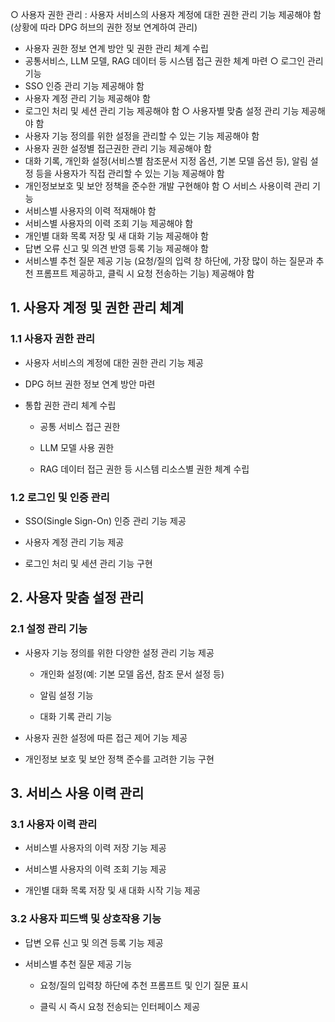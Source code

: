 ○ 사용자 권한 관리 : 사용자 서비스의 사용자 계정에 대한 권한 관리 기능 제공해야 함
   (상황에 따라 DPG 허브의 권한 정보 연계하여 관리)
 - 사용자 권한 정보 연계 방안 및 권한 관리 체계 수립
 - 공통서비스, LLM 모델, RAG 데이터 등 시스템 접근 권한 체계 마련
○ 로그인 관리 기능
 - SSO 인증 관리 기능 제공해야 함
 - 사용자 계정 관리 기능 제공해야 함
 - 로그인 처리 및 세션 관리 기능 제공해야 함
○ 사용자별 맞춤 설정 관리 기능 제공해야 함
 - 사용자 기능 정의를 위한 설정을 관리할 수 있는 기능 제공해야 함
 - 사용자 권한 설정별 접근권한 관리 기능 제공해야 함
 - 대화 기록, 개인화 설정(서비스별 참조문서 지정 옵션, 기본 모델 옵션 등), 알림 설정 등을 사용자가 직접 관리할 수 있는 기능 제공해야 함
 - 개인정보보호 및 보안 정책을 준수한 개발 구현해야 함
○ 서비스 사용이력 관리 기능
 - 서비스별 사용자의 이력 적재해야 함
 - 서비스별 사용자의 이력 조회 기능 제공해야 함
 - 개인별 대화 목록 저장 및 새 대화 기능 제공해야 함
 - 답변 오류 신고 및 의견 반영 등록 기능 제공해야 함
 - 서비스별 추천 질문 제공 기능 (요청/질의 입력 창 하단에, 가장 많이 하는 질문과 추천 프롬프트 제공하고, 클릭 시 요청 전송하는 기능) 제공해야 함

## 1. 사용자 계정 및 권한 관리 체계

### 1.1 사용자 권한 관리

- 사용자 서비스의 계정에 대한 권한 관리 기능 제공
    
- DPG 허브 권한 정보 연계 방안 마련
    
- 통합 권한 관리 체계 수립
    
    - 공통 서비스 접근 권한
        
    - LLM 모델 사용 권한
        
    - RAG 데이터 접근 권한 등 시스템 리소스별 권한 체계 수립
        

### 1.2 로그인 및 인증 관리

- SSO(Single Sign-On) 인증 관리 기능 제공
    
- 사용자 계정 관리 기능 제공
    
- 로그인 처리 및 세션 관리 기능 구현
    

## 2. 사용자 맞춤 설정 관리

### 2.1 설정 관리 기능

- 사용자 기능 정의를 위한 다양한 설정 관리 기능 제공
    
    - 개인화 설정(예: 기본 모델 옵션, 참조 문서 설정 등)
        
    - 알림 설정 기능
        
    - 대화 기록 관리 기능
        
- 사용자 권한 설정에 따른 접근 제어 기능 제공
    
- 개인정보 보호 및 보안 정책 준수를 고려한 기능 구현
    

## 3. 서비스 사용 이력 관리

### 3.1 사용자 이력 관리

- 서비스별 사용자의 이력 저장 기능 제공
    
- 서비스별 사용자의 이력 조회 기능 제공
    
- 개인별 대화 목록 저장 및 새 대화 시작 기능 제공
    

### 3.2 사용자 피드백 및 상호작용 기능

- 답변 오류 신고 및 의견 등록 기능 제공
    
- 서비스별 추천 질문 제공 기능
    
    - 요청/질의 입력창 하단에 추천 프롬프트 및 인기 질문 표시
        
    - 클릭 시 즉시 요청 전송되는 인터페이스 제공
